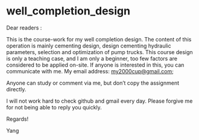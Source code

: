 # well_completion_design
Dear readers :

This is the course-work for my well completion design. The content of this operation is mainly cementing design, design cementing hydraulic parameters, selection 
and optimization of pump trucks. This course design is only a teaching case, and I am only a beginner, too few factors are considered to be applied on-site. If 
anyone is interested in this, you can communicate with me. My email address: my2000cup@gmail.com;

Anyone can study or comment via me, but don’t copy the assignment directly.

I will not work hard to check github and gmail every day. Please forgive me for not being able to reply you quickly.

Regards!

Yang
